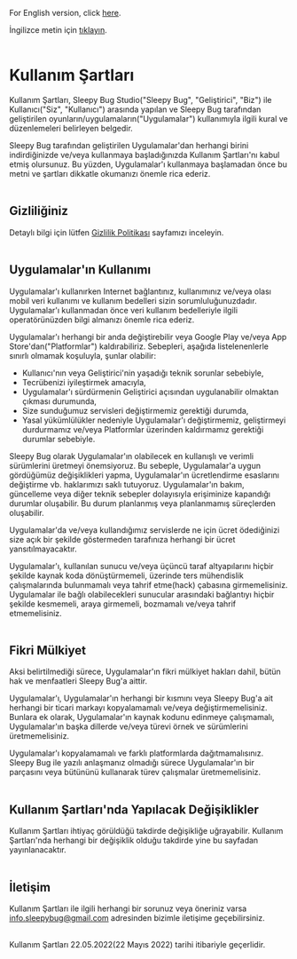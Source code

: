 For English version, click [here](../../games/terms/termsUse-en.md).

İngilizce metin için [tıklayın](../../games/terms/termsUse-en.md).
<br><br>
# Kullanım Şartları

Kullanım Şartları, Sleepy Bug Studio("Sleepy Bug", "Geliştirici", "Biz") ile Kullanıcı("Siz", "Kullanıcı") arasında yapılan ve Sleepy Bug tarafından geliştirilen oyunların/uygulamaların("Uygulamalar") kullanımıyla ilgili kural ve düzenlemeleri belirleyen belgedir. 

Sleepy Bug tarafından geliştirilen Uygulamalar'dan herhangi birini indirdiğinizde ve/veya kullanmaya başladığınızda Kullanım Şartları'nı kabul etmiş olursunuz. Bu yüzden, Uygulamalar'ı kullanmaya başlamadan önce bu metni ve şartları dikkatle okumanızı önemle rica ederiz.
<br><br>

## Gizliliğiniz

Detaylı bilgi için lütfen [Gizlilik Politikası](../../games/privacy/privacyPolicy-en.md) sayfamızı inceleyin.
<br><br>

## Uygulamalar'ın Kullanımı

Uygulamalar'ı kullanırken Internet bağlantınız, kullanımınız ve/veya olası mobil veri kullanımı ve kullanım bedelleri sizin sorumluluğunuzdadır. Uygulamalar'ı kullanmadan önce veri kullanım bedelleriyle ilgili operatörünüzden bilgi almanızı önemle rica ederiz.

Uygulamalar'ı herhangi bir anda değiştirebilir veya Google Play ve/veya App Store'dan("Platformlar") kaldırabiliriz. Sebepleri, aşağıda listelenenlerle sınırlı olmamak koşuluyla, şunlar olabilir:
- Kullanıcı'nın veya Geliştirici'nin yaşadığı teknik sorunlar sebebiyle,
- Tecrübenizi iyileştirmek amacıyla,
- Uygulamalar'ı sürdürmenin Geliştirici açısından uygulanabilir olmaktan çıkması durumunda,
- Size sunduğumuz servisleri değiştirmemiz gerektiği durumda,
- Yasal yükümlülükler nedeniyle Uygulamalar'ı değiştirmemiz, geliştirmeyi durdurmamız ve/veya Platformlar üzerinden kaldırmamız gerektiği durumlar sebebiyle.

Sleepy Bug olarak Uygulamalar'ın olabilecek en kullanışlı ve verimli sürümlerini üretmeyi önemsiyoruz. Bu sebeple, Uygulamalar'a uygun gördüğümüz değişiklikleri yapma, Uygulamalar'ın ücretlendirme esaslarını değiştirme vb. haklarımızı saklı tutuyoruz. Uygulamalar'ın bakım, güncelleme veya diğer teknik sebepler dolayısıyla erişiminize kapandığı durumlar oluşabilir. Bu durum planlanmış veya planlanmamış süreçlerden oluşabilir. 

Uygulamalar'da ve/veya kullandığımız servislerde ne için ücret ödediğinizi size açık bir şekilde göstermeden tarafınıza herhangi bir ücret yansıtılmayacaktır.

Uygulamalar'ı, kullanılan sunucu ve/veya üçüncü taraf altyapılarını hiçbir şekilde kaynak koda dönüştürmemeli, üzerinde ters mühendislik çalışmalarında bulunmamalı veya tahrif etme(hack) çabasına girmemelisiniz. Uygulamalar ile bağlı olabilecekleri sunucular arasındaki bağlantıyı hiçbir şekilde kesmemeli, araya girmemeli, bozmamalı ve/veya tahrif etmemelisiniz.
<br><br>

## Fikri Mülkiyet

Aksi belirtilmediği sürece, Uygulamalar'ın fikri mülkiyet hakları dahil, bütün hak ve menfaatleri Sleepy Bug'a aittir.

Uygulamalar'ı, Uygulamalar'ın herhangi bir kısmını veya Sleepy Bug'a ait herhangi bir ticari markayı kopyalamamalı ve/veya değiştirmemelisiniz. Bunlara ek olarak, Uygulamalar'ın kaynak kodunu edinmeye çalışmamalı, Uygulamalar'ın başka dillerde ve/veya türevi örnek ve sürümlerini üretmemelisiniz.

Uygulamalar'ı kopyalamamalı ve farklı platformlarda dağıtmamalısınız. Sleepy Bug ile yazılı anlaşmanız olmadığı sürece Uygulamalar'ın bir parçasını veya bütününü kullanarak türev çalışmalar üretmemelisiniz.
<br><br>

## Kullanım Şartları'nda Yapılacak Değişiklikler

Kullanım Şartları ihtiyaç görüldüğü takdirde değişikliğe uğrayabilir. Kullanım Şartları'nda herhangi bir değişiklik olduğu takdirde yine bu sayfadan yayınlanacaktır.
<br><br>

## İletişim

Kullanım Şartları ile ilgili herhangi bir sorunuz veya öneriniz varsa [info.sleepybug@gmail.com](mailto:info.sleepybug@gmail.com) adresinden bizimle iletişime geçebilirsiniz.
<br><br>

Kullanım Şartları 22.05.2022(22 Mayıs 2022) tarihi itibariyle geçerlidir.
